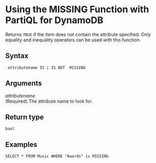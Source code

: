 # Using the MISSING Function with PartiQL for DynamoDB<a name="ql-functions.missing"></a>

Returns `TRUE` if the item does not contain the attribute specified\. Only equality and inequality operators can be used with this function\.

## Syntax<a name="ql-functions.missing.syntax"></a>

```
 attributename IS | IS NOT  MISSING 
```

## Arguments<a name="ql-functions.missing.arguments"></a>

*attributename*  
\(Required\) The attribute name to look for\.

## Return type<a name="ql-functions.missing.return-type"></a>

`bool`

## Examples<a name="ql-functions.missing.examples"></a>

```
SELECT * FROM Music WHERE "Awards" is MISSING
```